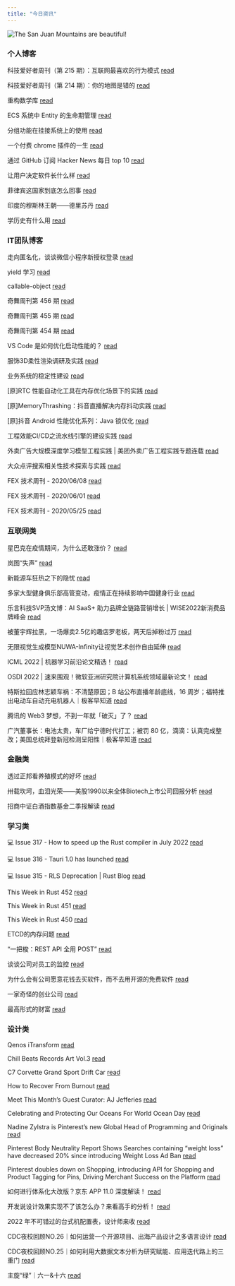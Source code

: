 ```yaml
---
title: "今日资讯"
---
```


![The San Juan Mountains are beautiful!](https://cn.bing.com/th?id=OHR.FoxgloveHawkmoth_EN-US4340017481_UHD.jpg "San Juan Mountains")

### 个人博客

   科技爱好者周刊（第 215 期）：互联网最喜欢的行为模式 [read](http://www.ruanyifeng.com/blog/2022/07/weekly-issue-215.html)

   科技爱好者周刊（第 214 期）：你的地图是错的 [read](http://www.ruanyifeng.com/blog/2022/07/weekly-issue-214.html)

   重构数学库 [read](https://blog.codingnow.com/2022/07/refactor_math3d.html)

   ECS 系统中 Entity 的生命期管理 [read](https://blog.codingnow.com/2022/07/entity_lifespan.html)

   分组功能在挂接系统上的使用 [read](https://blog.codingnow.com/2022/07/group_mount.html)

   一个付费 chrome 插件的一生 [read](https://blog.t9t.io/star-history-2021-01-21/)

   通过 GitHub 订阅 Hacker News 每日 top 10 [read](https://blog.t9t.io/headllines-2020-09-03/)

   让用户决定软件长什么样 [read](https://blog.t9t.io/let-user-design-2020-06-18/)

   菲律宾这国家到底怎么回事 [read](https://www.kymjs.com/history/2022/05/11/01)

   印度的穆斯林王朝——德里苏丹 [read](https://www.kymjs.com/pay/history/2022/05/08/01)

   学历史有什么用 [read](https://www.kymjs.com/history/2022/05/04/01)

### IT团队博客

   走向匿名化，谈谈微信小程序新授权登录 [read](http://www.alloyteam.com/2021/04/15431/)

   yield 学习 [read](http://www.alloyteam.com/2021/03/15427/)

   callable-object [read](http://www.alloyteam.com/2021/03/callable-object/)

   奇舞周刊第 456 期 [read](https://weekly.75.team/issue456.html)

   奇舞周刊第 455 期 [read](https://weekly.75.team/issue455.html)

   奇舞周刊第 454 期 [read](https://weekly.75.team/issue454.html)

   VS Code 是如何优化启动性能的？ [read](https://fed.taobao.org/blog/taofed/do71ct/wpsf10)

   服饰3D柔性渲染调研及实践 [read](https://fed.taobao.org/blog/taofed/do71ct/fufsgh)

   业务系统的稳定性建设 [read](https://fed.taobao.org/blog/taofed/do71ct/fc3cy0)

   \[原\]RTC 性能自动化工具在内存优化场景下的实践 [read](https://blog.csdn.net/ByteDanceTech/article/details/125942459)

   \[原\]MemoryThrashing：抖音直播解决内存抖动实践 [read](https://blog.csdn.net/ByteDanceTech/article/details/125903830)

   \[原\]抖音 Android 性能优化系列：Java 锁优化 [read](https://blog.csdn.net/ByteDanceTech/article/details/125863436)

   工程效能CI/CD之流水线引擎的建设实践 [read](https://tech.meituan.com/2022/07/14/cicd-pipeline.html)

   外卖广告大规模深度学习模型工程实践 \| 美团外卖广告工程实践专题连载 [read](https://tech.meituan.com/2022/07/06/largescaledeeplearningmodel-engineeringpractice-in-mtwaimaiad.html)

   大众点评搜索相关性技术探索与实践 [read](https://tech.meituan.com/2022/07/06/semantic-relevance-matching.html)

   FEX 技术周刊 - 2020/06/08 [read](http://fex.baidu.com/blog/2020/06/fex-weekly-08//)

   FEX 技术周刊 - 2020/06/01 [read](http://fex.baidu.com/blog/2020/06/fex-weekly-01//)

   FEX 技术周刊 - 2020/05/25 [read](http://fex.baidu.com/blog/2020/05/fex-weekly-25//)

### 互联网类

   星巴克在疫情期间，为什么还敢涨价？ [read](http://www.huxiu.com/article/615724.html?f=wangzhan)

   岚图“失声” [read](http://www.huxiu.com/article/615820.html?f=wangzhan)

   新能源车狂热之下的隐忧 [read](http://www.huxiu.com/article/615500.html?f=wangzhan)

   多家大型健身俱乐部高管变动，疫情正在持续影响中国健身行业 [read](https://36kr.com/p/1839462979314692)

   乐言科技SVP汤文博：AI SaaS+ 助力品牌全链路营销增长 \| WISE2022新消费品牌峰会 [read](https://36kr.com/p/1839588298204162)

   被董宇辉拉黑，一场爆卖2.5亿的趣店罗老板，两天后掉粉过万 [read](https://36kr.com/p/1839419701847296)

   无限视觉生成模型NUWA-Infinity让视觉艺术创作自由延伸 [read](https://www.msra.cn/zh-cn/news/features/nuwa-infinity)

   ICML 2022 \| 机器学习前沿论文精选！ [read](https://www.msra.cn/zh-cn/news/features/icml-2022)

   OSDI 2022 \| 速来围观！微软亚洲研究院计算机系统领域最新论文！ [read](https://www.msra.cn/zh-cn/news/features/osdi-2022)

   特斯拉回应林志颖车祸：不清楚原因；B 站公布直播年龄底线，16 周岁；福特推出电动车自动充电机器人｜极客早知道 [read](http://www.geekpark.net/news/305527)

   腾讯的 Web3 梦想，不到一年就「破灭」了？ [read](http://www.geekpark.net/news/305490)

   广汽董事长：电池太贵，车厂给宁德时代打工；被罚 80 亿，滴滴：认真完成整改；美国总统拜登新冠检测呈阳性｜极客早知道 [read](http://www.geekpark.net/news/305461)

### 金融类

   透过正邦看养殖模式的好坏 [read](http://xueqiu.com/1784228056/226157569)

   卅载坎坷，血泪光荣——美股1990以来全体Biotech上市公司回报分析 [read](http://xueqiu.com/1335311504/225148379)

   招商中证白酒指数基金二季报解读 [read](http://xueqiu.com/9598902646/225953741)

### 学习类

   💻 Issue 317 - How to speed up the Rust compiler in July 2022 [read](https://rust.libhunt.com/newsletter/317)

   💻 Issue 316 - Tauri 1.0 has launched [read](https://rust.libhunt.com/newsletter/316)

   💻 Issue 315 - RLS Deprecation \| Rust Blog [read](https://rust.libhunt.com/newsletter/315)

   This Week in Rust 452 [read](https://this-week-in-rust.org/blog/2022/07/20/this-week-in-rust-452/)

   This Week in Rust 451 [read](https://this-week-in-rust.org/blog/2022/07/13/this-week-in-rust-451/)

   This Week in Rust 450 [read](https://this-week-in-rust.org/blog/2022/07/06/this-week-in-rust-450/)

   ETCD的内存问题 [read](https://coolshell.cn/articles/22242.html)

   “一把梭：REST API 全用 POST” [read](https://coolshell.cn/articles/22173.html)

   谈谈公司对员工的监控 [read](https://coolshell.cn/articles/22157.html)

   为什么会有公司愿意花钱去买软件，而不去用开源的免费软件 [read](https://wanqu.co/p/7581?s=rss)

   一家奇怪的创业公司 [read](https://wanqu.co/p/7580?s=rss)

   最高形式的财富 [read](https://wanqu.co/p/7579?s=rss)

### 设计类

   Qenos iTransform [read](https://www.behance.net/gallery/148365523/Qenos-iTransform)

   Chill Beats Records Art Vol.3 [read](https://www.behance.net/gallery/148783067/Chill-Beats-Records-Art-Vol3)

   C7 Corvette Grand Sport Drift Car [read](https://www.behance.net/gallery/145300907/C7-Corvette-Grand-Sport-Drift-Car)

   How to Recover From Burnout [read](https://medium.com/behance-blog/how-to-recover-from-burnout-d9d783a09c68?source=rss-f5272b7f3182------2)

   Meet This Month’s Guest Curator: AJ Jefferies [read](https://medium.com/behance-blog/meet-this-months-guest-curator-aj-jeffries-df95220b780f?source=rss-f5272b7f3182------2)

   Celebrating and Protecting Our Oceans For World Ocean Day [read](https://medium.com/behance-blog/celebrating-and-protecting-our-oceans-for-world-ocean-day-2c24a64c913e?source=rss-f5272b7f3182------2)

   Nadine Zylstra is Pinterest’s new Global Head of Programming and Originals [read](https://newsroom.pinterest.com/en/post/nadine-zylstra-is-pinterests-new-global-head-of-programming-and-originals)

   Pinterest Body Neutrality Report Shows Searches containing “weight loss” have decreased 20% since introducing Weight Loss Ad Ban [read](https://newsroom.pinterest.com/en/post/pinterest-body-neutrality-report-shows-searches-containing-weight-loss-have-decreased-20-since)

   Pinterest doubles down on Shopping, introducing API for Shopping and Product Tagging for Pins, Driving Merchant Success on the Platform [read](https://newsroom.pinterest.com/en/post/pinterest-doubles-down-on-shopping-introducing-api-for-shopping-and-product-tagging-for-pins-0)

   如何进行体系化大改版？京东 APP 11.0 深度解读！ [read](https://www.uisdc.com/jd-app11-0)

   开发说设计效果实现不了该怎么办？来看高手的分析！ [read](https://www.uisdc.com/designer-with-developer)

   2022 年不可错过的台式机配置表，设计师来收 [read](https://www.uisdc.com/computer-configuration-2022)

   CDC夜校回顾NO.26｜如何运营一个开源项目、出海产品设计之多语言设计 [read](https://cdc.tencent.com/2022/07/19/cdc%e5%a4%9c%e6%a0%a1%e5%9b%9e%e9%a1%beno-26%ef%bd%9c%e5%a6%82%e4%bd%95%e8%bf%90%e8%90%a5%e4%b8%80%e4%b8%aa%e5%bc%80%e6%ba%90%e9%a1%b9%e7%9b%ae%e3%80%81%e5%87%ba%e6%b5%b7%e4%ba%a7%e5%93%81%e8%ae%be/)

   CDC夜校回顾NO.25｜如何利用大数据文本分析为研究赋能、应用迭代路上的三重门 [read](https://cdc.tencent.com/2022/06/08/cdc%e5%a4%9c%e6%a0%a1%e5%9b%9e%e9%a1%beno-25%ef%bd%9c%e5%a6%82%e4%bd%95%e5%88%a9%e7%94%a8%e5%a4%a7%e6%95%b0%e6%8d%ae%e6%96%87%e6%9c%ac%e5%88%86%e6%9e%90%e4%b8%ba%e7%a0%94%e7%a9%b6%e8%b5%8b%e8%83%bd-2/)

   主旋“绿”｜六一&十六 [read](https://cdc.tencent.com/2022/06/07/%e4%b8%bb%e6%97%8b%e7%bb%bf%ef%bd%9c%e5%85%ad%e4%b8%80%e5%8d%81%e5%85%ad/)

